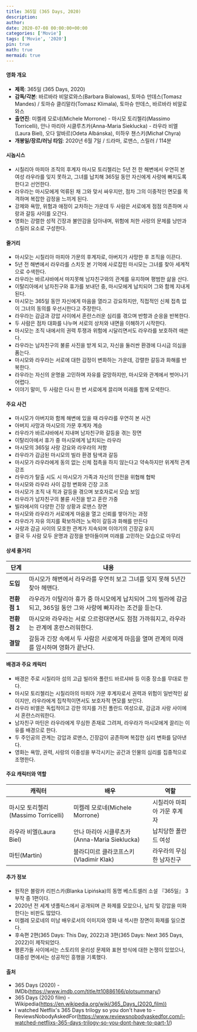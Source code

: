 ```yaml
---
title: 365일 (365 Days, 2020)
description: 
author: 
date: 2020-07-08 00:00:00+00:00
categories: ['Movie']
tags: ['Movie', '2020']
pin: true
math: true
mermaid: true
---
```

#### 영화 개요

- **제목**: 365일 (365 Days, 2020)  
- **감독/각본**: 바르바라 비알로와스(Barbara Bialowas), 토마슈 만데스(Tomasz Mandes) / 토마슈 클리말라(Tomasz Klimala), 토마슈 만데스, 바르바라 비알로와스  
- **출연진**: 미켈레 모로네(Michele Morrone) - 마시모 토리첼리(Massimo Torricelli), 안나 마리아 시클루츠카(Anna-Maria Sieklucka) - 라우라 비엘(Laura Biel), 오다 알바르(Odeta Albánska), 미하우 챈스키(Michał Chyra)  
- **개봉일/장르/러닝 타임**: 2020년 6월 7일 / 드라마, 로맨스, 스릴러 / 114분  

#### 시놉시스

- 시칠리아 마피아 조직의 후계자 마시모 토리첼리는 5년 전 한 해변에서 우연히 본 여성 라우라를 잊지 못하고, 그녀를 납치해 365일 동안 자신에게 사랑에 빠지도록 한다고 선언한다.  
- 라우라는 마시모에게 억류된 채 그와 맞서 싸우지만, 점차 그의 이중적인 면모를 목격하며 복잡한 감정을 느끼게 된다.  
- 강제와 욕망, 위험과 애정이 교차하는 가운데 두 사람은 서로에게 점점 의존하며 사랑과 갈등 사이를 오간다.  
- 영화는 강렬한 성적 긴장과 불안감을 담아내며, 위험에 처한 사랑의 문제를 낭만과 스릴러 요소로 구성한다.  

#### 줄거리

- 마시모는 시칠리아 마피아 가문의 후계자로, 아버지가 사망한 후 조직을 이끈다.  
- 5년 전 해변에서 라우라를 스치듯 본 기억에 사로잡힌 마시모는 그녀를 찾아 세계적으로 수색한다.  
- 라우라는 바르샤바에서 마지못해 남자친구와의 관계를 유지하며 평범한 삶을 산다.  
- 이탈리아에서 남자친구와 휴가를 보내던 중, 마시모에게 납치되어 그와 함께 지내게 된다.  
- 마시모는 365일 동안 자신에게 마음을 열라고 강요하지만, 직접적인 신체 접촉 없이 그녀의 동의를 우선시한다고 주장한다.  
- 라우라는 감금과 강압 사이에서 혼란스러운 심리를 겪으며 반항과 순응을 반복한다.  
- 두 사람은 점차 대화를 나누며 서로의 상처와 내면을 이해하기 시작한다.  
- 마시모는 조직 내에서의 권력 투쟁과 위험에 시달리면서도 라우라를 보호하려 애쓴다.  
- 라우라는 남자친구의 불륜 사진을 받게 되고, 자신을 둘러싼 환경에 다시금 의심을 품는다.  
- 마시모와 라우라는 서로에 대한 감정이 변화하는 가운데, 강렬한 갈등과 화해를 반복한다.  
- 라우라는 자신의 운명을 고민하며 자유를 갈망하지만, 마시모와 관계에서 벗어나기 어렵다.  
- 이야기 말미, 두 사람은 다시 한 번 서로에게 끌리며 미래를 함께 모색한다.  

#### 주요 사건

- 마시모가 아버지와 함께 해변에 있을 때 라우라를 우연히 본 사건  
- 아버지 사망과 마시모의 가문 후계자 계승  
- 라우라가 바르샤바에서 지내며 남자친구와 갈등을 겪는 장면  
- 이탈리아에서 휴가 중 마시모에게 납치되는 라우라  
- 마시모의 365일 사랑 강요와 라우라의 저항  
- 라우라가 감금된 마시모의 빌라 환경 탐색과 갈등  
- 마시모가 라우라에게 동의 없는 신체 접촉을 하지 않는다고 약속하지만 위계적 관계 강조  
- 라우라가 탈출 시도 시 마시모가 가족과 자신의 안전을 위협해 협박  
- 마시모와 라우라 사이 감정 변화와 긴장 고조  
- 마시모가 조직 내 적과 갈등을 겪으며 보호자로서 모습 보임  
- 라우라가 남자친구의 불륜 사진을 받고 혼란 가중  
- 빌라에서의 다양한 긴장 상황과 로맨스 장면  
- 마시모와 라우라가 서로에게 마음을 열고 신뢰를 쌓아가는 과정  
- 라우라가 자유 의지를 확보하려는 노력이 갈등과 화해를 만든다  
- 사랑과 감금 사이의 모호한 관계가 지속되며 이야기의 긴장감 유지  
- 결국 두 사람 모두 운명과 감정을 받아들이며 미래를 고민하는 모습으로 마무리  

#### 상세 줄거리

| **단계**   | **내용**                                                                                           |
|------------|--------------------------------------------------------------------------------------------------|
| **도입**  | 마시모가 해변에서 라우라를 우연히 보고 그녀를 잊지 못해 5년간 찾아 헤맨다.                         |
| **전환점 1** | 라우라가 이탈리아 휴가 중 마시모에게 납치되어 그의 빌라에 감금되고, 365일 동안 그와 사랑에 빠지라는 조건을 듣는다. |
| **전환점 2** | 마시모와 라우라는 서로 으르렁대면서도 점점 가까워지고, 라우라는 관계에 혼란스러워한다.                       |
| **결말**   | 갈등과 긴장 속에서 두 사람은 서로에게 마음을 열며 관계의 미래를 암시하며 영화가 끝난다.                         |

#### 배경과 주요 캐릭터

- 배경은 주로 시칠리아 섬의 고급 빌라와 폴란드 바르샤바 등 이중 장소를 무대로 한다.  
- 마시모 토리첼리는 시칠리아의 마피아 가문 후계자로서 권력과 위험이 일반적인 삶이지만, 라우라에게 집착적이면서도 보호자적 면모를 보인다.  
- 라우라 비엘은 독립적이고 강한 의지를 가진 폴란드 여성으로, 감금과 사랑 사이에서 혼란스러워한다.  
- 남자친구 마틴은 라우라에게 무심한 존재로 그려져, 라우라가 마시모에게 끌리는 이유를 배경으로 한다.  
- 두 주인공의 관계는 강압과 로맨스, 긴장감이 공존하며 복잡한 심리 변화를 담아낸다.  
- 영화는 욕망, 권력, 사랑의 이중성을 부각시키는 공간과 인물의 심리를 집중적으로 조명한다.  

#### 주요 캐릭터와 역할

| **캐릭터**         | **배우**              | **역할**                       |
|--------------------|-----------------------|-------------------------------|
| 마시모 토리첼리(Massimo Torricelli) | 미켈레 모로네(Michele Morrone) | 시칠리아 마피아 가문 후계자      |
| 라우라 비엘(Laura Biel)             | 안나 마리아 시클루츠카(Anna-Maria Sieklucka) | 납치당한 폴란드 여성            |
| 마틴(Martin)                        | 블라디미르 클라코프스키(Vladimír Klak) | 라우라의 무심한 남자친구         |

#### 추가 정보

- 원작은 블랑카 리핀스카(Blanka Lipińska)의 동명 베스트셀러 소설 『365일』 3부작 중 1편이다.  
- 2020년 전 세계 넷플릭스에서 공개되며 큰 화제를 모았으나, 납치 및 강압을 미화한다는 비판도 많았다.  
- 미켈레 모로네의 미남 배우로서의 이미지와 영화 내 섹시한 장면이 화제를 일으켰다.  
- 후속편 2편(365 Days: This Day, 2022)과 3편(365 Days: Next 365 Days, 2022)이 제작되었다.  
- 평론가들 사이에서는 스토리의 윤리성 문제와 표현 방식에 대한 논쟁이 있었으나, 대중성 면에서는 성공적인 흥행을 기록했다.  

#### 출처

- 365 Days (2020) - IMDb(https://www.imdb.com/title/tt10886166/plotsummary/)  
- 365 Days (2020 film) - Wikipedia(https://en.wikipedia.org/wiki/365_Days_(2020_film))  
- I watched Netflix's 365 Days trilogy so you don't have to - ReviewsNobodyAskedFor(https://www.reviewsnobodyaskedfor.com/i-watched-netflixs-365-days-trilogy-so-you-dont-have-to-part-1/)
